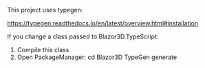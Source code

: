 ﻿This project uses typegen:

https://typegen.readthedocs.io/en/latest/overview.html#installation


If you change a class passed to Blazor3D.TypeScript:

1) Compile this class
2) Open PackageManager: 
   cd Blazor3D
   TypeGen generate
